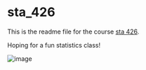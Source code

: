 # sta_426

This is the readme file for the course
[sta 426](https://github.com/sta426hs2017/material). 

Hoping for a fun statistics class!

![image](/home/sophie/Master/FS17_18/Stats/sta_426/correlation.png)

